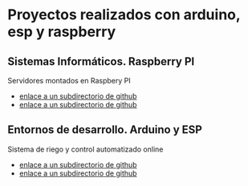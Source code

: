 # Proyectos realizados con arduino, esp y raspberry

## Sistemas Informáticos. Raspberry PI
Servidores montados en Raspbery PI

- [enlace a un subdirectorio de github](http://www.abc.net)
- [enlace a un subdirectorio de github](http://www.abc.net)


## Entornos de desarrollo. Arduino y ESP
Sistema de riego y control automatizado online

- [enlace a un subdirectorio de github](http://www.abc.net)
- [enlace a un subdirectorio de github](http://www.abc.net)
